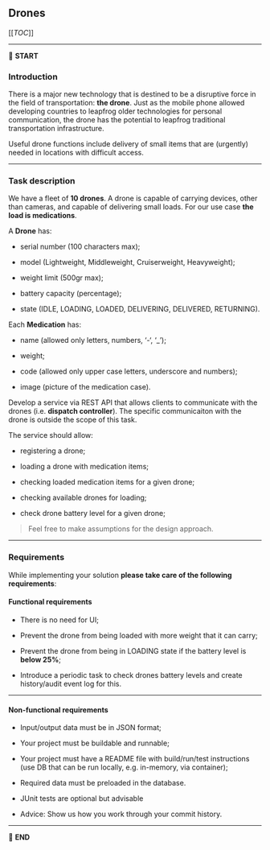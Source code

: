 ## Drones

[[_TOC_]]

---

:scroll: **START**

### Introduction

There is a major new technology that is destined to be a disruptive force in the field of transportation: **the drone**. Just as the mobile phone allowed developing countries to leapfrog older technologies for personal communication, the drone has the potential to leapfrog traditional transportation infrastructure.

Useful drone functions include delivery of small items that are (urgently) needed in locations with difficult access.

---

### Task description

We have a fleet of **10 drones**. A drone is capable of carrying devices, other than cameras, and capable of delivering small loads. For our use case **the load is medications**.

A **Drone** has:

- serial number (100 characters max);

- model (Lightweight, Middleweight, Cruiserweight, Heavyweight);

- weight limit (500gr max);

- battery capacity (percentage);

- state (IDLE, LOADING, LOADED, DELIVERING, DELIVERED, RETURNING).

Each **Medication** has: 

- name (allowed only letters, numbers, ‘-‘, ‘_’);

- weight;

- code (allowed only upper case letters, underscore and numbers);

- image (picture of the medication case).

Develop a service via REST API that allows clients to communicate with the drones (i.e. **dispatch controller**). The specific communicaiton with the drone is outside the scope of this task. 

The service should allow:

- registering a drone;

- loading a drone with medication items;

- checking loaded medication items for a given drone; 

- checking available drones for loading;

- check drone battery level for a given drone;

> Feel free to make assumptions for the design approach. 

---

### Requirements

While implementing your solution **please take care of the following requirements**: 

#### Functional requirements

- There is no need for UI;

- Prevent the drone from being loaded with more weight that it can carry;

- Prevent the drone from being in LOADING state if the battery level is **below 25%**;

- Introduce a periodic task to check drones battery levels and create history/audit event log for this.

---

#### Non-functional requirements

- Input/output data must be in JSON format;

- Your project must be buildable and runnable;

- Your project must have a README file with build/run/test instructions (use DB that can be run locally, e.g. in-memory, via container);

- Required data must be preloaded in the database.

- JUnit tests are optional but advisable

- Advice: Show us how you work through your commit history.

---

:scroll: **END** 
